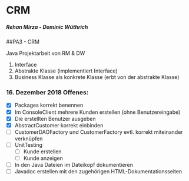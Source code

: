 # CRM
##### Rehan Mirza - Dominic Wüthrich
##PA3 - CRM

Java Projektarbeit von RM & DW

1. Interface
2. Abstrakte Klasse (implementiert Interface)
3. Business Klasse als konkrete Klasse (erbt von der abstrakte Klasse)


### 16. Dezember 2018 Offenes:

- [x] Packages korrekt benennen
- [x] Im ConsoleClient mehrere Kunden erstellen (ohne Benutzereingabe)
- [x] Die erstellten Benutzer ausgeben
- [x] AbstractCustomer korrekt einbinden
- [ ] CustomerDAOFactory und CustomerFactory evtl. korrekt miteinander verknüpfen
- [ ] UnitTesting
	- [ ] Kunde erstellen
	- [ ] Kunde anzeigen
- [ ] In den Java Dateien im Dateikopf dokumentieren
- [ ] Javadoc erstellen mit den zugehörigen HTML-Dokumentationsseiten